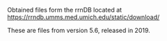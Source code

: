 Obtained files form the rrnDB located at 
https://rrndb.umms.med.umich.edu/static/download/

These are files from version 5.6, released in 2019.

